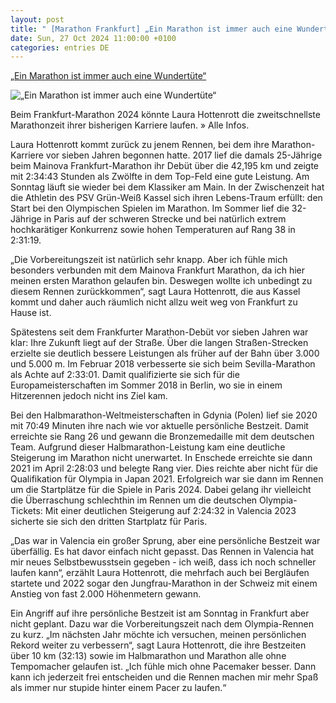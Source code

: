 ```yaml
---
layout: post
title: " [Marathon Frankfurt] „Ein Marathon ist immer auch eine Wundertüte“"
date: Sun, 27 Oct 2024 11:00:00 +0100
categories: entries DE
---
```

[„Ein Marathon ist immer auch eine Wundertüte“](https://www.runnersworld.de/news-fotos/laura-hottenrott-vor-dem-frankfurt-marathon-2024/)

![„Ein Marathon ist immer auch eine Wundertüte“](https://img1.runnersworld.de/image-169FullWidth-73b14b7f-204485.jpg)

Beim Frankfurt-Marathon 2024 könnte Laura Hottenrott die zweitschnellste Marathonzeit ihrer bisherigen Karriere laufen. » Alle Infos.

Laura Hottenrott kommt zurück zu jenem Rennen, bei dem ihre Marathon-Karriere vor sieben Jahren begonnen hatte. 2017 lief die damals 25-Jährige beim Mainova Frankfurt-Marathon ihr Debüt über die 42,195 km und zeigte mit 2:34:43 Stunden als Zwölfte in dem Top-Feld eine gute Leistung. Am Sonntag läuft sie wieder bei dem Klassiker am Main. In der Zwischenzeit hat die Athletin des PSV Grün-Weiß Kassel sich ihren Lebens-Traum erfüllt: den Start bei den Olympischen Spielen im Marathon. Im Sommer lief die 32-Jährige in Paris auf der schweren Strecke und bei natürlich extrem hochkarätiger Konkurrenz sowie hohen Temperaturen auf Rang 38 in 2:31:19.

„Die Vorbereitungszeit ist natürlich sehr knapp. Aber ich fühle mich besonders verbunden mit dem Mainova Frankfurt Marathon, da ich hier meinen ersten Marathon gelaufen bin. Deswegen wollte ich unbedingt zu diesem Rennen zurückkommen“, sagt Laura Hottenrott, die aus Kassel kommt und daher auch räumlich nicht allzu weit weg von Frankfurt zu Hause ist.

Spätestens seit dem Frankfurter Marathon-Debüt vor sieben Jahren war klar: Ihre Zukunft liegt auf der Straße. Über die langen Straßen-Strecken erzielte sie deutlich bessere Leistungen als früher auf der Bahn über 3.000 und 5.000 m. Im Februar 2018 verbesserte sie sich beim Sevilla-Marathon als Achte auf 2:33:01. Damit qualifizierte sie sich für die Europameisterschaften im Sommer 2018 in Berlin, wo sie in einem Hitzerennen jedoch nicht ins Ziel kam.

Bei den Halbmarathon-Weltmeisterschaften in Gdynia (Polen) lief sie 2020 mit 70:49 Minuten ihre nach wie vor aktuelle persönliche Bestzeit. Damit erreichte sie Rang 26 und gewann die Bronzemedaille mit dem deutschen Team. Aufgrund dieser Halbmarathon-Leistung kam eine deutliche Steigerung im Marathon nicht unerwartet. In Enschede erreichte sie dann 2021 im April 2:28:03 und belegte Rang vier. Dies reichte aber nicht für die Qualifikation für Olympia in Japan 2021. Erfolgreich war sie dann im Rennen um die Startplätze für die Spiele in Paris 2024. Dabei gelang ihr vielleicht die Überraschung schlechthin im Rennen um die deutschen Olympia-Tickets: Mit einer deutlichen Steigerung auf 2:24:32 in Valencia 2023 sicherte sie sich den dritten Startplatz für Paris.

„Das war in Valencia ein großer Sprung, aber eine persönliche Bestzeit war überfällig. Es hat davor einfach nicht gepasst. Das Rennen in Valencia hat mir neues Selbstbewusstsein gegeben - ich weiß, dass ich noch schneller laufen kann“, erzählt Laura Hottenrott, die mehrfach auch bei Bergläufen startete und 2022 sogar den Jungfrau-Marathon in der Schweiz mit einem Anstieg von fast 2.000 Höhenmetern gewann.

Ein Angriff auf ihre persönliche Bestzeit ist am Sonntag in Frankfurt aber nicht geplant. Dazu war die Vorbereitungszeit nach dem Olympia-Rennen zu kurz. „Im nächsten Jahr möchte ich versuchen, meinen persönlichen Rekord weiter zu verbessern“, sagt Laura Hottenrott, die ihre Bestzeiten über 10 km (32:13) sowie im Halbmarathon und Marathon alle ohne Tempomacher gelaufen ist. „Ich fühle mich ohne Pacemaker besser. Dann kann ich jederzeit frei entscheiden und die Rennen machen mir mehr Spaß als immer nur stupide hinter einem Pacer zu laufen.“

